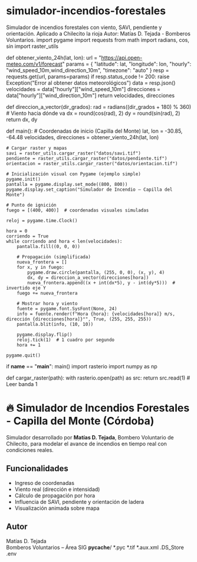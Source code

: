 # simulador-incendios-forestales
Simulador de incendios forestales con viento, SAVI, pendiente y orientación. Aplicado a Chilecito la rioja Autor: Matías D. Tejada - Bomberos Voluntarios.
import pygame
import requests
from math import radians, cos, sin
import raster_utils

def obtener_viento_24h(lat, lon):
    url = "https://api.open-meteo.com/v1/forecast"
    params = {
        "latitude": lat,
        "longitude": lon,
        "hourly": "wind_speed_10m,wind_direction_10m",
        "timezone": "auto"
    }
    resp = requests.get(url, params=params)
    if resp.status_code != 200:
        raise Exception("Error al obtener datos meteorológicos")
    data = resp.json()
    velocidades = data["hourly"]["wind_speed_10m"]
    direcciones = data["hourly"]["wind_direction_10m"]
    return velocidades, direcciones

def direccion_a_vector(dir_grados):
    rad = radians((dir_grados + 180) % 360)  # Viento hacia dónde va
    dx = round(cos(rad), 2)
    dy = round(sin(rad), 2)
    return dx, dy

def main():
    # Coordenadas de inicio (Capilla del Monte)
    lat, lon = -30.85, -64.48
    velocidades, direcciones = obtener_viento_24h(lat, lon)

    # Cargar raster y mapas
    savi = raster_utils.cargar_raster("datos/savi.tif")
    pendiente = raster_utils.cargar_raster("datos/pendiente.tif")
    orientacion = raster_utils.cargar_raster("datos/orientacion.tif")

    # Inicialización visual con Pygame (ejemplo simple)
    pygame.init()
    pantalla = pygame.display.set_mode((800, 800))
    pygame.display.set_caption("Simulador de Incendio – Capilla del Monte")

    # Punto de ignición
    fuego = [(400, 400)]  # coordenadas visuales simuladas

    reloj = pygame.time.Clock()

    hora = 0
    corriendo = True
    while corriendo and hora < len(velocidades):
        pantalla.fill((0, 0, 0))

        # Propagación (simplificada)
        nueva_frontera = []
        for x, y in fuego:
            pygame.draw.circle(pantalla, (255, 0, 0), (x, y), 4)
            dx, dy = direccion_a_vector(direcciones[hora])
            nueva_frontera.append((x + int(dx*5), y - int(dy*5)))  # invertido eje Y
        fuego += nueva_frontera

        # Mostrar hora y viento
        fuente = pygame.font.SysFont(None, 24)
        info = fuente.render(f"Hora {hora}: {velocidades[hora]} m/s, dirección {direcciones[hora]}°", True, (255, 255, 255))
        pantalla.blit(info, (10, 10))

        pygame.display.flip()
        reloj.tick(1)  # 1 cuadro por segundo
        hora += 1

    pygame.quit()

if __name__ == "__main__":
    main()
import rasterio
import numpy as np

def cargar_raster(path):
    with rasterio.open(path) as src:
        return src.read(1)  # Leer banda 1
# 🔥 Simulador de Incendios Forestales - Capilla del Monte (Córdoba)

Simulador desarrollado por **Matías D. Tejada**, Bombero Voluntario de Chilecito, para modelar el avance de incendios en tiempo real con condiciones reales.

## Funcionalidades
- Ingreso de coordenadas
- Viento real (dirección e intensidad)
- Cálculo de propagación por hora
- Influencia de SAVI, pendiente y orientación de ladera
- Visualización animada sobre mapa

## Autor
Matías D. Tejada  
Bomberos Voluntarios – Área SIG
__pycache__/
*.pyc
*.tif
*.aux.xml
.DS_Store
.env
